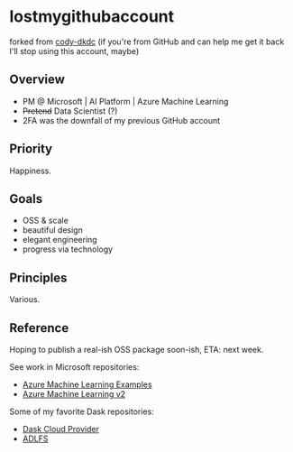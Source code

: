 # lostmygithubaccount

forked from [cody-dkdc](https://github.com/cody-dkdc) (if you're from GitHub and can help me get it back I'll stop using this account, maybe)

## Overview

- PM @ Microsoft | AI Platform | Azure Machine Learning
- ~~Pretend~~ Data Scientist (?)
- 2FA was the downfall of my previous GitHub account

## Priority

Happiness.

## Goals

- OSS & scale
- beautiful design
- elegant engineering
- progress via technology

## Principles

Various.

## Reference

Hoping to publish a real-ish OSS package soon-ish, ETA: next week. 

See work in Microsoft repositories:

- [Azure Machine Learning Examples](https://github.com/Azure/azureml-examples)
- [Azure Machine Learning v2](https://github.com/Azure/azureml-v2-preview)

Some of my favorite Dask repositories:

- [Dask Cloud Provider](https://github.com/dask/dask-cloudprovider)
- [ADLFS](https://github.com/dask/adlfs)
